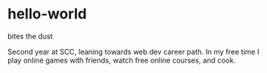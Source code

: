 # hello-world
bites the dust

Second year at SCC, leaning towards web dev career path. 
In my free time I play online games with friends, watch free online courses, and cook.

